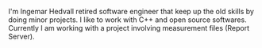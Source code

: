 I'm Ingemar Hedvall retired software engineer that keep up the old skills by doing minor projects. I like to work with C++ and open source softwares.
Currently I am working with a project involving measurement files (Report Server).
